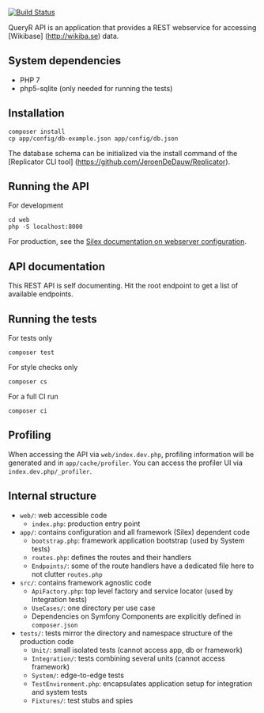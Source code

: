 [![Build Status](https://travis-ci.org/JeroenDeDauw/QueryrAPI.svg)](https://travis-ci.org/JeroenDeDauw/QueryrAPI)

QueryR API is an application that provides a REST webservice for accessing [Wikibase]
(http://wikiba.se) data.

## System dependencies

* PHP 7
* php5-sqlite (only needed for running the tests)

## Installation

    composer install
    cp app/config/db-example.json app/config/db.json

The database schema can be initialized via the install command of the [Replicator CLI tool]
(https://github.com/JeroenDeDauw/Replicator).

## Running the API

For development

	cd web
	php -S localhost:8000

For production, see the [Silex documentation on webserver configuration](http://silex.sensiolabs.org/doc/web_servers.html).

## API documentation

This REST API is self documenting. Hit the root endpoint to get a list of available endpoints.

## Running the tests

For tests only

    composer test

For style checks only

	composer cs

For a full CI run

	composer ci

## Profiling

When accessing the API via `web/index.dev.php`, profiling information will be generated and in
`app/cache/profiler`. You can access the profiler UI via `index.dev.php/_profiler`.

## Internal structure

* `web/`: web accessible code
	* `index.php`: production entry point
* `app/`: contains configuration and all framework (Silex) dependent code
	* `bootstrap.php`: framework application bootstrap (used by System tests)
	* `routes.php`: defines the routes and their handlers
	* `Endpoints/`: some of the route handlers have a dedicated file here to not clutter `routes.php`
* `src/`: contains framework agnostic code
	* `ApiFactory.php`: top level factory and service locator (used by Integration tests)
	* `UseCases/`: one directory per use case
	* Dependencies on Symfony Components are explicitly defined in `composer.json`
* `tests/`: tests mirror the directory and namespace structure of the production code
	* `Unit/`: small isolated tests (cannot access app, db or framework)
	* `Integration/`: tests combining several units (cannot access framework)
	* `System/`: edge-to-edge tests
	* `TestEnvironment.php`: encapsulates application setup for integration and system tests
	* `Fixtures/`: test stubs and spies
